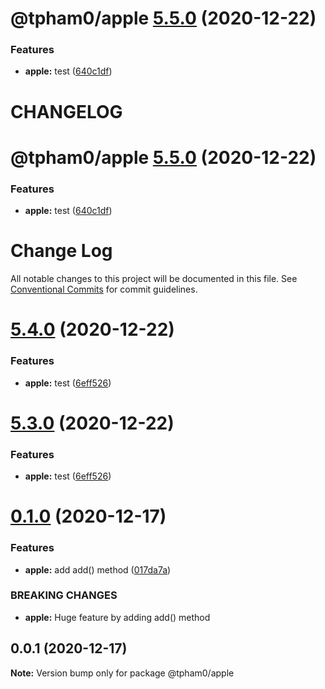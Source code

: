 # @tpham0/apple [5.5.0](https://github.com/zlatanpham/monorepo-semantic-release-demo/compare/@tpham0/apple@5.4.0...@tpham0/apple@5.5.0) (2020-12-22)


### Features

* **apple:** test ([640c1df](https://github.com/zlatanpham/monorepo-semantic-release-demo/commit/640c1df76a889e99597209296b18b034b7cf3bfc))

# CHANGELOG

# @tpham0/apple [5.5.0](https://github.com/zlatanpham/monorepo-semantic-release-demo/compare/@tpham0/apple@5.4.0...@tpham0/apple@5.5.0) (2020-12-22)


### Features

* **apple:** test ([640c1df](https://github.com/zlatanpham/monorepo-semantic-release-demo/commit/640c1df76a889e99597209296b18b034b7cf3bfc))

# Change Log

All notable changes to this project will be documented in this file.
See [Conventional Commits](https://conventionalcommits.org) for commit guidelines.

# [5.4.0](https://github.com/zlatanpham/monorepo-semantic-release-demo/compare/@tpham0/apple@5.1.0...@tpham0/apple@5.4.0) (2020-12-22)

### Features

- **apple:** test ([6eff526](https://github.com/zlatanpham/monorepo-semantic-release-demo/commit/6eff5260f38767e1b96c56248f06474bfe210807))

# [5.3.0](https://github.com/zlatanpham/monorepo-semantic-release-demo/compare/@tpham0/apple@5.1.0...@tpham0/apple@5.3.0) (2020-12-22)

### Features

- **apple:** test ([6eff526](https://github.com/zlatanpham/monorepo-semantic-release-demo/commit/6eff5260f38767e1b96c56248f06474bfe210807))

# [0.1.0](https://github.com/zlatanpham/monorepo-semantic-release-demo/compare/@tpham0/apple@0.0.1...@tpham0/apple@0.1.0) (2020-12-17)

### Features

- **apple:** add add() method ([017da7a](https://github.com/zlatanpham/monorepo-semantic-release-demo/commit/017da7a5cc92ab2bc11164f4f456eaa7d064417d))

### BREAKING CHANGES

- **apple:** Huge feature by adding add() method

## 0.0.1 (2020-12-17)

**Note:** Version bump only for package @tpham0/apple
